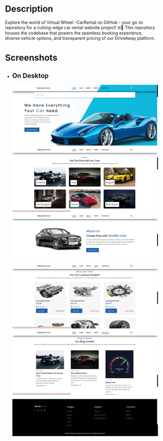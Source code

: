<h1>Description </h1>
<p>Explore the world of Virtual Wheel -CarRental on GitHub - your go-to repository for a cutting-edge car rental website project! 🌐🚀 This repository houses the codebase that powers the seamless booking experience, diverse vehicle options, and transparent pricing of our DriveAway platform.</p>
<h1>Screenshots</h1>
<ul>
  <li>
    <h2>On Desktop </h2>
    <img src="preview2/pre1.png">
    <img src="preview2/pre2.png">
    <img src="preview2/pre3.png">
    <img src="preview2/pre4.png">
    <img src="preview2/pre5.png">
    <img src="preview2/pre6.png">
 
  </li>

</ul>
